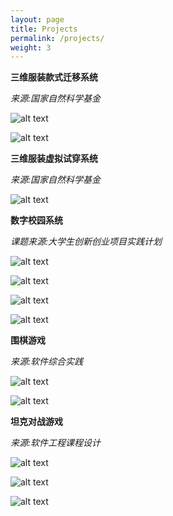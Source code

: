 ```yaml
---
layout: page
title: Projects
permalink: /projects/
weight: 3
---
```


**三维服装款式迁移系统**

*来源:国家自然科学基金*

![alt text](/projects_resources/garment_transfer1.png)

![alt text](/projects_resources/garment_transfer2.png)


**三维服装虚拟试穿系统**

*来源:国家自然科学基金*

![alt text](/projects_resources/virtual_fitting1.jpg)

**数字校园系统**

*课题来源:大学生创新创业项目实践计划*

![alt text](/projects_resources/roaming1.png)

![alt text](/projects_resources/roaming2.png)

![alt text](/projects_resources/roaming3.png)

![alt text](/projects_resources/roaming4.png)


**围棋游戏**

*来源:软件综合实践*

![alt text](/projects_resources/qi1.png)

![alt text](/projects_resources/qi2.png)


**坦克对战游戏**

*来源:软件工程课程设计*

![alt text](/projects_resources/tank1.png)

![alt text](/projects_resources/tank2.png)

![alt text](/projects_resources/tank3.png)

